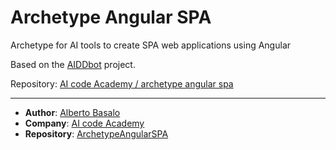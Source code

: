 # Archetype Angular SPA

Archetype for AI tools to create SPA web applications using Angular

Based on the [AIDDbot](https://github.com/AIcodeAcademy/AIDDbot) project.

Repository: [AI code Academy / archetype angular spa](https://github.com/AIcodeAcademy/ArchetypeAngularSPA)

---

- **Author**: [Alberto Basalo](https://albertobasalo.dev)
- **Company**: [AI code Academy](https://aicode.academy)
- **Repository**: [ArchetypeAngularSPA](https://github.com/AIcodeAcademy/ArchetypeAngularSPA)
